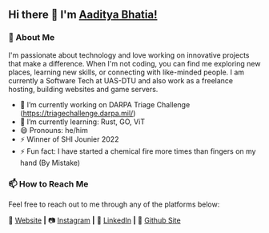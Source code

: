 ## Hi there 👋 I'm [Aaditya Bhatia!](*)

### 💬 About Me

I'm passionate about technology and love working on innovative projects that make a difference. When I'm not coding, you can find me exploring new places, learning new skills, or connecting with like-minded people. I am currently a Software Tech at UAS-DTU and also work as a freelance hosting, building websites and game servers.

- 🔭 I’m currently working on DARPA Triage Challenge (https://triagechallenge.darpa.mil/)
- 🌱 I’m currently learning: Rust, GO, ViT
- 😄 Pronouns: he/him
- ⚡ Winner of SHI Jounier 2022
- ⚡ Fun fact: I have started a chemical fire more times than fingers on my hand (By Mistake)

### 📫 How to Reach Me

Feel free to reach out to me through any of the platforms below:

🏡 [Website][website] **|** 
📷 [Instagram][instagram] **|** 
👔 [LinkedIn][linkedin] **|**
🏡 [Github Site][github]

[website]: https://funboyprojects.com/
[instagram]: https://www.instagram.com/aaadi_b/
[linkedin]: https://www.linkedin.com/in/aaditya-bhatia-170b76187/
[github]:https://aadi121205.github.io/

